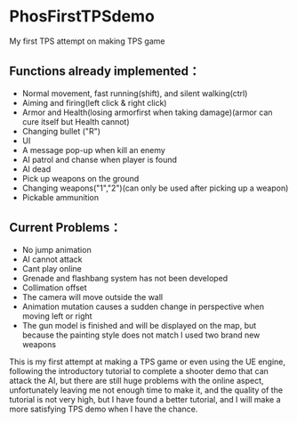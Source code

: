 # PhosFirstTPSdemo
My first TPS attempt on making TPS game


## Functions already implemented：
- Normal movement, fast running(shift), and silent walking(ctrl)
- Aiming and firing(left click & right click)
- Armor and Health(losing armorfirst when taking damage)(armor can cure itself but Health cannot)
- Changing bullet ("R")
- UI
- A message pop-up  when kill an enemy
- AI patrol and chanse when player is found
- AI dead
- Pick up weapons on the ground
- Changing weapons("1","2")(can only be used after picking up a weapon)
- Pickable ammunition

## Current Problems：
- No jump animation
- AI cannot attack
- Cant play online
- Grenade and flashbang system has not been developed
- Collimation offset
- The camera will move outside the wall
- Animation mutation causes a sudden change in perspective when moving left or right
- The gun model is finished and will be displayed on the map, but because the painting style does not match I used two brand new weapons


This is my first attempt at making a TPS game or even using the UE engine, following the introductory tutorial to complete a shooter demo that can attack the AI, but there are still huge problems with the online aspect, unfortunately leaving me not enough time to make it, and the quality of the tutorial is not very high, but I have found a better tutorial, and I will make a more satisfying TPS demo when I have the chance.
